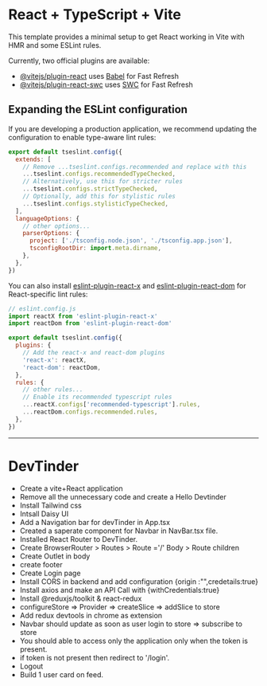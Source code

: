 # React + TypeScript + Vite

This template provides a minimal setup to get React working in Vite with HMR and some ESLint rules.

Currently, two official plugins are available:

- [@vitejs/plugin-react](https://github.com/vitejs/vite-plugin-react/blob/main/packages/plugin-react/README.md) uses [Babel](https://babeljs.io/) for Fast Refresh
- [@vitejs/plugin-react-swc](https://github.com/vitejs/vite-plugin-react-swc) uses [SWC](https://swc.rs/) for Fast Refresh

## Expanding the ESLint configuration

If you are developing a production application, we recommend updating the configuration to enable type-aware lint rules:

```js
export default tseslint.config({
  extends: [
    // Remove ...tseslint.configs.recommended and replace with this
    ...tseslint.configs.recommendedTypeChecked,
    // Alternatively, use this for stricter rules
    ...tseslint.configs.strictTypeChecked,
    // Optionally, add this for stylistic rules
    ...tseslint.configs.stylisticTypeChecked,
  ],
  languageOptions: {
    // other options...
    parserOptions: {
      project: ['./tsconfig.node.json', './tsconfig.app.json'],
      tsconfigRootDir: import.meta.dirname,
    },
  },
})
```

You can also install [eslint-plugin-react-x](https://github.com/Rel1cx/eslint-react/tree/main/packages/plugins/eslint-plugin-react-x) and [eslint-plugin-react-dom](https://github.com/Rel1cx/eslint-react/tree/main/packages/plugins/eslint-plugin-react-dom) for React-specific lint rules:

```js
// eslint.config.js
import reactX from 'eslint-plugin-react-x'
import reactDom from 'eslint-plugin-react-dom'

export default tseslint.config({
  plugins: {
    // Add the react-x and react-dom plugins
    'react-x': reactX,
    'react-dom': reactDom,
  },
  rules: {
    // other rules...
    // Enable its recommended typescript rules
    ...reactX.configs['recommended-typescript'].rules,
    ...reactDom.configs.recommended.rules,
  },
})
```

----------------------------------------------------------------------------------------------------------
# DevTinder
 - Create a vite+React application
 - Remove all the unnecessary code and create a Hello Devtinder
 - Install Tailwind css
 - Intsall Daisy UI
 - Add a Navigation bar for devTinder in App.tsx
 - Created a saperate component for Navbar in NavBar.tsx file.
 - Installed React Router to DevTinder.
 - Create BrowserRouter > Routes > Route ='/' Body > Route children
 - Create Outlet in body
 - create footer
 - Create Login page 
 - Install CORS in backend and add configuration {origin :"",credetails:true}
 - Install axios and make an API Call with {withCredentials:true}
 - Install @reduxjs/toolkit & react-redux 
 - configureStore => Provider => createSlice => addSlice to store
 - Add redux devtools in chrome as extension
 - Navbar should update as soon as user login to store => subscribe to store
 - You should able to access only the application only when the token is present.
 - if token is not present then redirect to '/login'.
 - Logout
 - Build 1 user card on feed.


